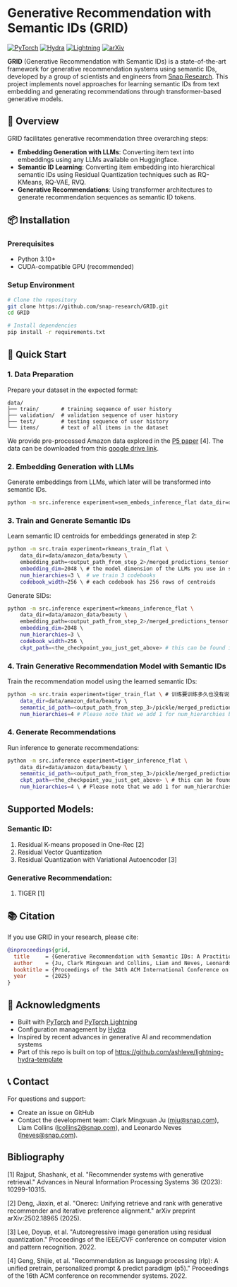 # Generative Recommendation with Semantic IDs (GRID)
[![PyTorch](https://img.shields.io/badge/pytorch-2.0%2B-red)](https://pytorch.org/)
[![Hydra](https://img.shields.io/badge/config-hydra-89b8cd)](https://hydra.cc/)
[![Lightning](https://img.shields.io/badge/pytorch-lightning-792ee5)](https://lightning.ai/)
[![arXiv](https://img.shields.io/badge/arXiv-2507.22224-b31b1b.svg)](https://arxiv.org/abs/2507.22224)


**GRID** (Generative Recommendation with Semantic IDs) is a state-of-the-art framework for generative recommendation systems using semantic IDs, developed by a group of scientists and engineers from [Snap Research](https://research.snap.com/team/user-modeling-and-personalization.html). This project implements novel approaches for learning semantic IDs from text embedding and generating recommendations through transformer-based generative models.

## 🚀 Overview

GRID facilitates generative recommendation three overarching steps:

- **Embedding Generation with LLMs**: Converting item text into embeddings using any LLMs available on Huggingface. 
- **Semantic ID Learning**: Converting item embedding into hierarchical semantic IDs using Residual Quantization techniques such as RQ-KMeans, RQ-VAE, RVQ. 
- **Generative Recommendations**: Using transformer architectures to generate recommendation sequences as semantic ID tokens. 


## 📦 Installation

### Prerequisites
- Python 3.10+
- CUDA-compatible GPU (recommended)

### Setup Environment

```bash
# Clone the repository
git clone https://github.com/snap-research/GRID.git
cd GRID

# Install dependencies
pip install -r requirements.txt
```

## 🎯 Quick Start

### 1. Data Preparation

Prepare your dataset in the expected format:
```
data/
├── train/       # training sequence of user history 
├── validation/  # validation sequence of user history 
├── test/        # testing sequence of user history 
└── items/       # text of all items in the dataset
```

We provide pre-processed Amazon data explored in the [P5 paper](https://arxiv.org/abs/2203.13366) [4]. The data can be downloaded from this [google drive link](https://drive.google.com/file/d/1B5_q_MT3GYxmHLrMK0-lAqgpbAuikKEz/view?usp=sharing).

### 2. Embedding Generation with LLMs

Generate embeddings from LLMs, which later will be transformed into semantic IDs. 

```bash
python -m src.inference experiment=sem_embeds_inference_flat data_dir=data/amazon_data/beauty # avaiable data includes 'beauty', 'sports', and 'toys'
```

### 3. Train and Generate Semantic IDs

Learn semantic ID centroids for embeddings generated in step 2:

```bash
python -m src.train experiment=rkmeans_train_flat \
    data_dir=data/amazon_data/beauty \
    embedding_path=<output_path_from_step_2>/merged_predictions_tensor.pt \ # this can be found in the log dirs in step2
    embedding_dim=2048 \ # the model dimension of the LLMs you use in step 2. 2048 for flan-t5-xl as used in this example.
    num_hierarchies=3 \  # we train 3 codebooks
    codebook_width=256 \ # each codebook has 256 rows of centroids  
```

Generate SIDs:

```bash
python -m src.inference experiment=rkmeans_inference_flat \
    data_dir=data/amazon_data/beauty \
    embedding_path=<output_path_from_step_2>/merged_predictions_tensor.pt \ 
    embedding_dim=2048 \ 
    num_hierarchies=3 \  
    codebook_width=256 \ 
    ckpt_path=<the_checkpoint_you_just_get_above> # this can be found in the log dir for training SIDs
```


### 4. Train Generative Recommendation Model with Semantic IDs

Train the recommendation model using the learned semantic IDs:


```bash
python -m src.train experiment=tiger_train_flat \ # 训练要训练多久也没有说啊？
    data_dir=data/amazon_data/beauty \ 
    semantic_id_path=<output_path_from_step_3>/pickle/merged_predictions_tensor.pt \
    num_hierarchies=4 # Please note that we add 1 for num_hierarchies because in the previous step we appended one additional digit to de-duplicate the semantic IDs we generate.
```

### 4. Generate Recommendations

Run inference to generate recommendations:

```bash
python -m src.inference experiment=tiger_inference_flat \
    data_dir=data/amazon_data/beauty \ 
    semantic_id_path=<output_path_from_step_3>/pickle/merged_predictions_tensor.pt \
    ckpt_path=<the_checkpoint_you_just_get_above> \ # this can be found in the log dir for training GR models
    num_hierarchies=4 \ # Please note that we add 1 for num_hierarchies because in the previous step we appended one additional digit to de-duplicate the semantic IDs we generate.
```

## Supported Models:

### Semantic ID:

1. Residual K-means proposed in One-Rec [2]
2. Residual Vector Quantization
3. Residual Quantization with Variational Autoencoder [3]

### Generative Recommendation:

1. TIGER [1]

## 📚 Citation

If you use GRID in your research, please cite:

```bibtex
@inproceedings{grid,
  title     = {Generative Recommendation with Semantic IDs: A Practitioner's Handbook},
  author    = {Ju, Clark Mingxuan and Collins, Liam and Neves, Leonardo and Kumar, Bhuvesh and Wang, Louis Yufeng and Zhao, Tong and Shah, Neil},
  booktitle = {Proceedings of the 34th ACM International Conference on Information and Knowledge Management (CIKM)},
  year      = {2025}
}
```

## 🤝 Acknowledgments

- Built with [PyTorch](https://pytorch.org/) and [PyTorch Lightning](https://lightning.ai/)
- Configuration management by [Hydra](https://hydra.cc/)
- Inspired by recent advances in generative AI and recommendation systems
- Part of this repo is built on top of https://github.com/ashleve/lightning-hydra-template

## 📞 Contact

For questions and support:
- Create an issue on GitHub
- Contact the development team: Clark Mingxuan Ju (mju@snap.com), Liam Collins (lcollins2@snap.com), and Leonardo Neves (lneves@snap.com).

## Bibliography 

[1] Rajput, Shashank, et al. "Recommender systems with generative retrieval." Advances in Neural Information Processing Systems 36 (2023): 10299-10315.

[2] Deng, Jiaxin, et al. "Onerec: Unifying retrieve and rank with generative recommender and iterative preference alignment." arXiv preprint arXiv:2502.18965 (2025).

[3] Lee, Doyup, et al. "Autoregressive image generation using residual quantization." Proceedings of the IEEE/CVF conference on computer vision and pattern recognition. 2022.

[4] Geng, Shijie, et al. "Recommendation as language processing (rlp): A unified pretrain, personalized prompt & predict paradigm (p5)." Proceedings of the 16th ACM conference on recommender systems. 2022.
